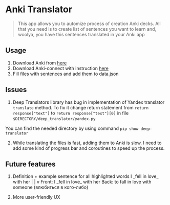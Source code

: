 # Anki Translator

> This app allows you to automize process of creation Anki decks.
> All that you need is to create list of sentences you want to learn
> and, woolya, you have this sentences translated in your Anki app


## Usage
1. Download Anki from [here](https://apps.ankiweb.net/)
2. Download Anki-connect with instruction [here](https://ankiweb.net/shared/info/2055492159)
3. Fill files with sentences and add them to data.json

## Issues

1. Deep Translators library has bug in implementation of Yandex translator `translate` method.
To fix it change return statement from `return response["text"]` to `return response["text"][0]` in file `$DIRECTORY/deep_translator/yandex.py`

You can find the needed directory by using command `pip show deep-translator`

2. While translating the files is fast, adding them to Anki is slow. I need to add some kind of progress bar and coroutines to speed up the process.

## Future features
1. Definition + example sentence for all highlighted words
I \_fell in love_ with her
 |
 |
 v
Front: I \_fell in love_ with her
Back: to fall in love with someone (влюбиться в кого-либо)

2. More user-friendly UX
